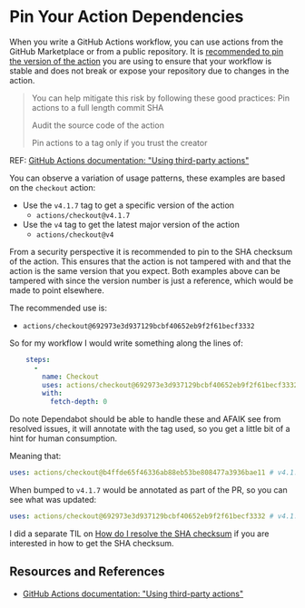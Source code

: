 # Pin Your Action Dependencies

When you write a GitHub Actions workflow, you can use actions from the GitHub Marketplace or from a public repository. It is [recommended to pin the version of the action][GITHUBDOCS] you are using to ensure that your workflow is stable and does not break or expose your repository due to changes in the action.

> You can help mitigate this risk by following these good practices:
> Pin actions to a full length commit SHA
>
> Audit the source code of the action
>
> Pin actions to a tag only if you trust the creator

REF: [GitHub Actions documentation: "Using third-party actions"][GITHUBDOCS]

You can observe a variation of usage patterns, these examples are based on the `checkout` action:

- Use the `v4.1.7` tag to get a specific version of the action
  - `actions/checkout@v4.1.7`
- Use the `v4` tag to get the latest major version of the action
  - `actions/checkout@v4`

From a security perspective it is recommended to pin to the SHA checksum of the action. This ensures that the action is not tampered with and that the action is the same version that you expect. Both examples above can be tampered with since the version number is just a reference, which would be made to point elsewhere.

The recommended use is:

- `actions/checkout@692973e3d937129bcbf40652eb9f2f61becf3332`

So for my workflow I would write something along the lines of:

```yaml
    steps:
      -
        name: Checkout
        uses: actions/checkout@692973e3d937129bcbf40652eb9f2f61becf3332 # v4.1.7
        with:
          fetch-depth: 0
```

Do note Dependabot should be able to handle these and AFAIK see from resolved issues, it will annotate with the tag used, so you get a little bit of a hint for human consumption.

Meaning that:

```yaml
uses: actions/checkout@b4ffde65f46336ab88eb53be808477a3936bae11 # v4.1.1
```

When bumped to `v4.1.7` would be annotated as part of the PR, so you can see what was updated:

```yaml
uses: actions/checkout@692973e3d937129bcbf40652eb9f2f61becf3332 # v4.1.7
```

I did a separate TIL on [How do I resolve the SHA checksum](../github_actions/how_do_I_resolve_the_sha_checksum.md) if you are interested in how to get the SHA checksum.

## Resources and References

- [GitHub Actions documentation: "Using third-party actions"][GITHUBDOCS]

[GITHUBDOCS]: https://docs.github.com/en/actions/security-for-github-actions/security-guides/security-hardening-for-github-actions#using-third-party-actions
